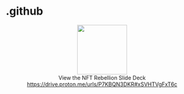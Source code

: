 # .github
<body>
    <p align="center">
      <img src="https://avatars.githubusercontent.com/u/142549176?s=200&v=4" align="Center" height="130" style="max-width: 100%;">
        <br/>
        View the NFT Rebellion Slide Deck
        <br/>
        <a href="https://drive.proton.me/urls/P7KBQN3DKR#xSVHTVgFxT6c">https://drive.proton.me/urls/P7KBQN3DKR#xSVHTVgFxT6c</a>
    </p>
</body>
</html>


<!--

<p>
  <img src="https://avatars.githubusercontent.com/u/142549176?s=200&v=4" height="130" style="max-width: 100%;"> 
  NFT Rebellion
  <br/>
  View the NFT Rebellion Slide Deck
  <br/>
  <a href="https://drive.proton.me/urls/P7KBQN3DKR#xSVHTVgFxT6c">https://drive.proton.me/urls/P7KBQN3DKR#xSVHTVgFxT6c</a>
  <br/>
</p>


View the NFT Rebellion Slide Deck
https://drive.proton.me/urls/P7KBQN3DKR#xSVHTVgFxT6c

creates an NFT marketplace and streaming service for ALL music.

🙋‍♀️ A short introduction - what is your organization all about?
🌈 Contribution guidelines - how can the community get involved?
👩‍💻 Useful resources - where can the community find your docs? Is there anything else the community should know?
🍿 Fun facts - what does your team eat for breakfast?
🧙 Remember, you can do mighty things with the power of [Markdown](https://docs.github.com/github/writing-on-github/getting-started-with-writing-and-formatting-on-github/basic-writing-and-formatting-syntax)
-->
